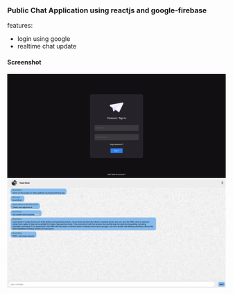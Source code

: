 ### Public Chat Application using reactjs and google-firebase
features:
- login using google
- realtime chat update
#### Screenshot
<img src="./images/2.png">
<img src="./images/1.png">
